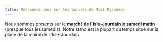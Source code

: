 ```yaml
---
title: Retrouvez nous sur les marchés de Midi Pyrénées
---
```


Nous sommes présents sur le **marché de l'Isle-Jourdain le samedi matin** (presque tous les samedis). Notre stand est la plupart du temps situé sur la place de la mairie de L'Isle-Jourdain